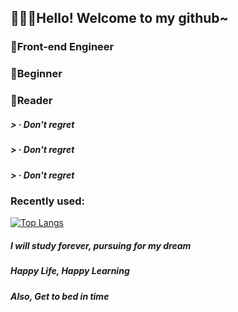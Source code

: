 ## <p text-align:center >🚀🚀🚀Hello! Welcome to my github~</p>

### 🌈Front-end Engineer
### 🌱Beginner
### 📗Reader

##### > · Don't regret<br/>
##### > · Don't regret<br/>
##### > · Don't regret<br/>


### Recently used:
[![Top Langs](https://github-readme-stats.vercel.app/api/top-langs/?username=iaqn&layout=compact)](https://github.com/anuraghazra/github-readme-stats)

##### I will study forever, pursuing for my dream
##### Happy Life, Happy Learning
##### Also, Get to bed in time